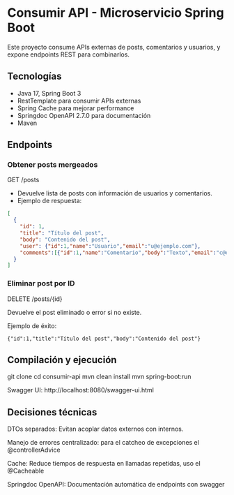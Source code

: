 # Consumir API - Microservicio Spring Boot

Este proyecto consume APIs externas de posts, comentarios y usuarios, y expone endpoints REST para combinarlos.

## Tecnologías

- Java 17, Spring Boot 3
- RestTemplate para consumir APIs externas
- Spring Cache para mejorar performance
- Springdoc OpenAPI 2.7.0 para documentación
- Maven

## Endpoints

### Obtener posts mergeados
GET /posts

- Devuelve lista de posts con información de usuarios y comentarios.
- Ejemplo de respuesta:
```json
[
  {
    "id": 1,
    "title": "Título del post",
    "body": "Contenido del post",
    "user": {"id":1,"name":"Usuario","email":"u@ejemplo.com"},
    "comments":[{"id":1,"name":"Comentario","body":"Texto","email":"c@ejemplo.com"}]
  }
]
```
### Eliminar post por ID

DELETE /posts/{id}

Devuelve el post eliminado o error si no existe.

Ejemplo de éxito:
```
{"id":1,"title":"Título del post","body":"Contenido del post"}
```

## Compilación y ejecución
git clone <repo-url>
cd consumir-api
mvn clean install
mvn spring-boot:run


Swagger UI: http://localhost:8080/swagger-ui.html

## Decisiones técnicas

DTOs separados: Evitan acoplar datos externos con internos.

Manejo de errores centralizado: para el catcheo de excepciones el @controllerAdvice

Cache: Reduce tiempos de respuesta en llamadas repetidas, uso el @Cacheable

Springdoc OpenAPI: Documentación automática de endpoints con swagger
